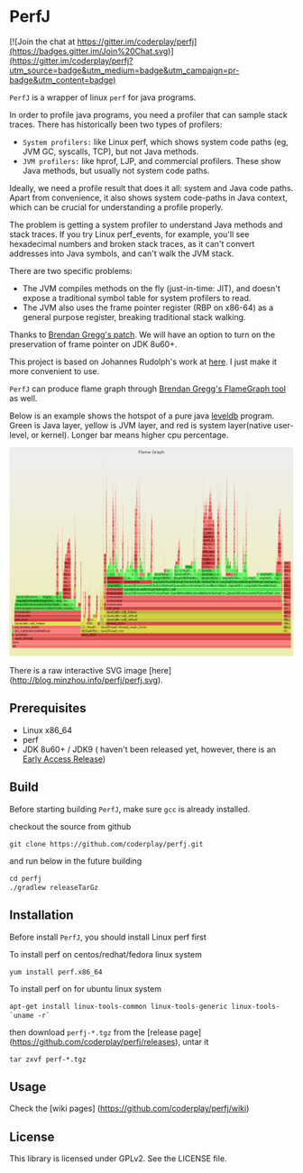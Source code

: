 # PerfJ

[![Join the chat at https://gitter.im/coderplay/perfj](https://badges.gitter.im/Join%20Chat.svg)](https://gitter.im/coderplay/perfj?utm_source=badge&utm_medium=badge&utm_campaign=pr-badge&utm_content=badge)

`PerfJ` is a wrapper of linux `perf` for java programs.

In order to profile java programs, you need a profiler that can sample stack traces. There has historically been two types of profilers:

* `System profilers:` like Linux perf, which shows system code paths (eg, JVM GC, syscalls, TCP), but not Java methods.
* `JVM profilers:` like hprof, LJP, and commercial profilers. These show Java methods, but usually not system code paths.

Ideally, we need a profile result that does it all: system and Java code paths. Apart from convenience, it also shows system code-paths in Java context, which can be crucial for understanding a profile properly.

The problem is getting a system profiler to understand Java methods and stack traces. If you try Linux perf_events, for example, you'll see hexadecimal numbers and broken stack traces, as it can't convert addresses into Java symbols, and can't walk the JVM stack.

There are two specific problems:

* The JVM compiles methods on the fly (just-in-time: JIT), and doesn't expose a traditional symbol table for system profilers to read.
* The JVM also uses the frame pointer register (RBP on x86-64) as a general purpose register, breaking traditional stack walking.


Thanks to [Brendan Gregg's patch](https://bugs.openjdk.java.net/browse/JDK-8068945). We will have an option to turn on the preservation of frame pointer on JDK 8u60+.

This project is based on Johannes Rudolph's work at [here](https://github.com/jrudolph/perf-map-agent). I just make it more convenient to use.

`PerfJ` can produce flame graph through [Brendan Gregg's FlameGraph tool](https://github.com/brendangregg/FlameGraph) as well.

Below is an example shows the hotspot of a pure java [leveldb](https://github.com/dain/leveldb) program. Green is Java layer, yellow is JVM layer, and red is system layer(native user-level, or kernel). Longer bar means higher cpu percentage.

![PerfJ CPU Flame Graph Example](images/perfj.png)

There is a raw interactive SVG image [here] (http://blog.minzhou.info/perfj/perfj.svg).


## Prerequisites

* Linux x86_64
* perf
* JDK 8u60+ / JDK9 ( haven't been released yet, however, there is an [Early Access Release](https://jdk8.java.net/download.html))

## Build

Before starting building `PerfJ`, make sure `gcc` is already installed.


checkout the source from github

    git clone https://github.com/coderplay/perfj.git

and run below in the future building

    cd perfj
    ./gradlew releaseTarGz


## Installation

Before install `PerfJ`, you should install Linux perf first

To install perf on centos/redhat/fedora linux system

    yum install perf.x86_64

To install perf on for ubuntu linux system

    apt-get install linux-tools-common linux-tools-generic linux-tools-`uname -r`

then download `perfj-*.tgz` from the [release page] (https://github.com/coderplay/perfj/releases),  untar it

    tar zxvf perf-*.tgz


## Usage

Check the [wiki pages] (https://github.com/coderplay/perfj/wiki)

## License

This library is licensed under GPLv2. See the LICENSE file.
